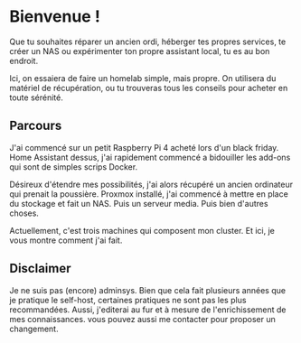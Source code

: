 # Bienvenue !

Que tu souhaites réparer un ancien ordi, héberger tes propres services, te créer un NAS ou expérimenter ton propre assistant local, tu es au bon endroit. 

Ici, on essaiera de faire un homelab simple, mais propre. On utilisera du matériel de récupération, ou tu trouveras tous les conseils pour acheter en toute sérénité.

## Parcours

J'ai commencé sur un petit Raspberry Pi 4 acheté lors d'un black friday. Home Assistant dessus, j'ai rapidement commencé a bidouiller les add-ons qui sont de simples scrips Docker. 

Désireux d'étendre mes possibilités, j'ai alors récupéré un ancien ordinateur qui prenait la poussière. Proxmox installé, j'ai commencé à mettre en place du stockage et fait un NAS. Puis un serveur media. Puis bien d'autres choses.

Actuellement, c'est trois machines qui composent mon cluster. Et ici, je vous montre comment j'ai fait.

## Disclaimer

Je ne suis pas (encore) adminsys. Bien que cela fait plusieurs années que je pratique le self-host, certaines pratiques ne sont pas les plus recommandées. Aussi, j'editerai au fur et à mesure de l'enrichissement de mes connaissances. 
vous pouvez aussi me contacter pour proposer un changement. 